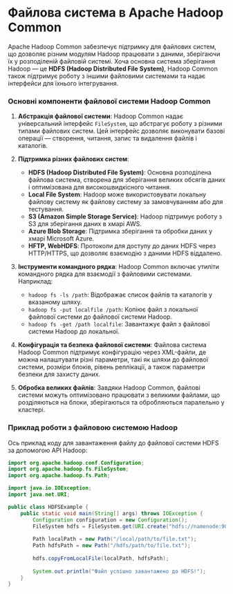 # Файлова система в Apache Hadoop Common

Apache Hadoop Common забезпечує підтримку для файлових систем, що дозволяє різним модулям Hadoop працювати з даними, зберігаючи їх у розподіленій файловій системі. Хоча основна система зберігання Hadoop — це **HDFS (Hadoop Distributed File System)**, Hadoop Common також підтримує роботу з іншими файловими системами та надає інтерфейси для їхнього інтегрування.

### Основні компоненти файлової системи Hadoop Common

1. **Абстракція файлової системи**: Hadoop Common надає універсальний інтерфейс `FileSystem`, що абстрагує роботу з різними типами файлових систем. Цей інтерфейс дозволяє виконувати базові операції — створення, читання, запис та видалення файлів і каталогів.

2. **Підтримка різних файлових систем**:
   - **HDFS (Hadoop Distributed File System)**: Основна розподілена файлова система, створена для зберігання великих обсягів даних і оптимізована для високошвидкісного читання.
   - **Local File System**: Hadoop може використовувати локальну файлову систему як файлову систему за замовчуванням або для тестування.
   - **S3 (Amazon Simple Storage Service)**: Hadoop підтримує роботу з S3 для зберігання даних в хмарі AWS.
   - **Azure Blob Storage**: Підтримка зберігання та обробки даних у хмарі Microsoft Azure.
   - **HFTP, WebHDFS**: Протоколи для доступу до даних HDFS через HTTP/HTTPS, що дозволяє взаємодію з даними HDFS віддалено.

3. **Інструменти командного рядка**: Hadoop Common включає утиліти командного рядка для взаємодії з файловими системами. Наприклад:
   - `hadoop fs -ls /path`: Відображає список файлів та каталогів у вказаному шляху.
   - `hadoop fs -put localfile /path`: Копіює файл з локальної файлової системи до файлової системи Hadoop.
   - `hadoop fs -get /path localfile`: Завантажує файл з файлової системи Hadoop до локальної.

4. **Конфігурація та безпека файлової системи**: Файлова система Hadoop Common підтримує конфігурацію через XML-файли, де можна налаштувати різні параметри, такі як шляхи до файлової системи, розміри блоків, рівень реплікації, а також параметри безпеки для захисту даних.

5. **Обробка великих файлів**: Завдяки Hadoop Common, файлові системи можуть оптимізовано працювати з великими файлами, що розділяються на блоки, зберігаються та обробляються паралельно у кластері.

### Приклад роботи з файловою системою Hadoop

Ось приклад коду для завантаження файлу до файлової системи HDFS за допомогою API Hadoop:

```java
import org.apache.hadoop.conf.Configuration;
import org.apache.hadoop.fs.FileSystem;
import org.apache.hadoop.fs.Path;

import java.io.IOException;
import java.net.URI;

public class HDFSExample {
    public static void main(String[] args) throws IOException {
        Configuration configuration = new Configuration();
        FileSystem hdfs = FileSystem.get(URI.create("hdfs://namenode:9000"), configuration);
        
        Path localPath = new Path("/local/path/to/file.txt");
        Path hdfsPath = new Path("/hdfs/path/to/file.txt");
        
        hdfs.copyFromLocalFile(localPath, hdfsPath);
        
        System.out.println("Файл успішно завантажено до HDFS!");
    }
}
